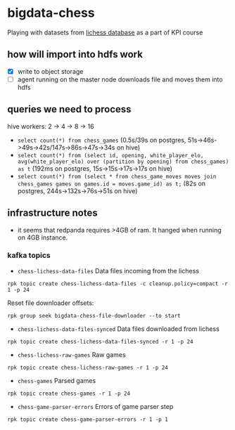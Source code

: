 # bigdata-chess

Playing with datasets from [lichess database](https://database.lichess.org/) as a part of KPI course

## how will import into hdfs work

- [x] write to object storage
- [ ] agent running on the master node downloads file and moves them into hdfs

## queries we need to process

hive workers: 2 -> 4 -> 8 -> 16

- `select count(*) from chess_games` (0.5s/39s on postgres, 51s->46s->49s->42s/147s->86s->47s->34s on hive)
- `select count(*) from (select id, opening, white_player_elo, avg(white_player_elo) over (partition by opening) from chess_games) as t` (192ms on postgres, 15s->15s->17s->17s on hive)
- `select count(*) from (select * from chess_game_moves moves join chess_games games on games.id = moves.game_id) as t;` (82s on postgres, 244s->132s->76s->51s on hive)

## infrastructure notes

- it seems that redpanda requires >4GB of ram. It hanged when running on 4GB instance.

### kafka topics

- `chess-lichess-data-files`
Data files incoming from the lichess

```
rpk topic create chess-lichess-data-files -c cleanup.policy=compact -r 1 -p 24
```

Reset file downloader offsets:
```
rpk group seek bigdata-chess-file-downloader --to start
```

- `chess-lichess-data-files-synced`
Data files downloaded from lichess

```
rpk topic create chess-lichess-data-files-synced -r 1 -p 24
```

- `chess-lichess-raw-games`
Raw games

```
rpk topic create chess-lichess-raw-games -r 1 -p 24
```

- `chess-games`
Parsed games

```
rpk topic create chess-games -r 1 -p 24
```

- `chess-game-parser-errors`
Errors of game parser step

```
rpk topic create chess-game-parser-errors -r 1 -p 1
```